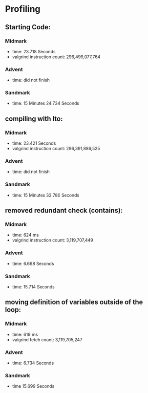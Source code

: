# Profiling

## Starting Code:

### Midmark
- time: 23.718 Seconds
- valgrind instruction count: 296,499,077,764

### Advent
- time: did not finish

### Sandmark
- time: 15 Minutes 24.734 Seconds

## compiling with lto:

### Midmark
- time: 23.421 Seconds
- valgrind instruction count: 296,391,886,525

### Advent
- time: did not finish

### Sandmark
- time: 15 Minutes 32.780 Seconds

## removed redundant check (contains):

### Midmark
- time: 624 ms
- valgrind instruction count: 3,119,707,449

### Advent
- time: 6.668 Seconds

### Sandmark
- time: 15.714 Seconds

## moving definition of variables outside of the loop:

### Midmark
- time: 619 ms
- valgrind fetch count: 3,119,705,247

### Advent
- time: 6.734 Seconds

### Sandmark
- time 15.699 Seconds